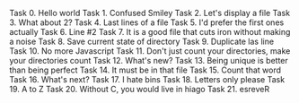 Task 0. Hello world
Task 1. Confused Smiley
Task 2. Let's display a file
Task 3. What about 2?
Task 4. Last lines of a file
Task 5. I'd prefer the first ones actually
Task 6. Line #2
Task 7. It is a good file that cuts iron without making a noise
Task 8. Save current state of directory
Task 9. Duplicate las line
Task 10. No more Javascript
Task 11. Don't just count your directories, make your directories count 
Task 12. What's new?
Task 13. Being unique is better than being perfect
Task 14. It must be in that file
Task 15. Count that word
Task 16. What's next?
Task 17. I hate bins
Task 18. Letters only please
Task 19. A to Z
Task 20. Without C, you would live in hiago
Task 21. esreveR
